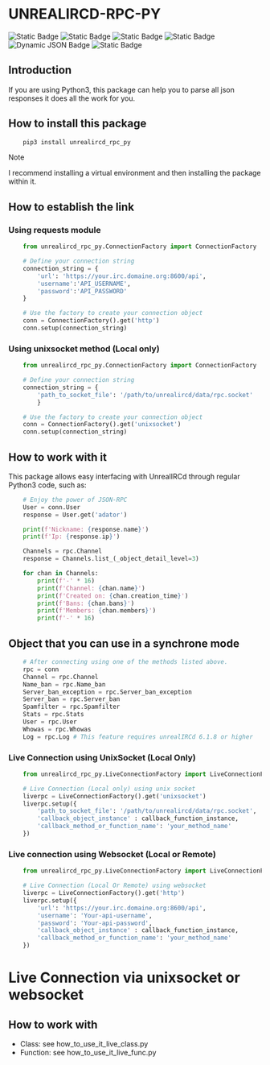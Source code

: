 # UNREALIRCD-RPC-PY
![Static Badge](https://img.shields.io/badge/UnrealIRCd-6.2.2%20or%20later-green)
![Static Badge](https://img.shields.io/badge/Python3-3.10%20or%20later-green)
![Static Badge](https://img.shields.io/badge/Requests->=2.25.1-green)
![Static Badge](https://img.shields.io/badge/Websockets->=13.1-green)
![Dynamic JSON Badge](https://img.shields.io/badge/dynamic/json?url=https%3A%2F%2Fraw.githubusercontent.com%2Fadator85%2Funrealircd_rpc_py%2Fmain%2Fversion.json&query=version&label=Current%20Version)
![Static Badge](https://img.shields.io/badge/Maintained-Yes-green)


## Introduction
If you are using Python3, this package can help you to parse all json responses it does all the work for you.

## How to install this package
```bash
    pip3 install unrealircd_rpc_py
```
> [!NOTE]
> I recommend installing a virtual environment and then installing the package within it.

## How to establish the link
### Using requests module
```python
    from unrealircd_rpc_py.ConnectionFactory import ConnectionFactory

    # Define your connection string
    connection_string = {
        'url': 'https://your.irc.domaine.org:8600/api',
        'username':'API_USERNAME',
        'password':'API_PASSWORD'
    }

    # Use the factory to create your connection object
    conn = ConnectionFactory().get('http')
    conn.setup(connection_string)
```
### Using unixsocket method (Local only)
```python
    from unrealircd_rpc_py.ConnectionFactory import ConnectionFactory

    # Define your connection string
    connection_string = {
        'path_to_socket_file': '/path/to/unrealircd/data/rpc.socket'
        }

    # Use the factory to create your connection object
    conn = ConnectionFactory().get('unixsocket')
    conn.setup(connection_string)
```

## How to work with it
This package allows easy interfacing with UnrealIRCd through regular Python3 code, such as:
```python
    # Enjoy the power of JSON-RPC
    User = conn.User
    response = User.get('adator')

    print(f'Nickname: {response.name}')
    print(f'Ip: {response.ip}')

    Channels = rpc.Channel
    response = Channels.list_(_object_detail_level=3)

    for chan in Channels:
        print(f'-' * 16)
        print(f'Channel: {chan.name}')
        print(f'Created on: {chan.creation_time}')
        print(f'Bans: {chan.bans}')
        print(f'Members: {chan.members}')
        print(f'-' * 16)
```
## Object that you can use in a synchrone mode
```python
    # After connecting using one of the methods listed above.
    rpc = conn
    Channel = rpc.Channel
    Name_ban = rpc.Name_ban
    Server_ban_exception = rpc.Server_ban_exception
    Server_ban = rpc.Server_ban
    Spamfilter = rpc.Spamfilter
    Stats = rpc.Stats
    User = rpc.User
    Whowas = rpc.Whowas
    Log = rpc.Log # This feature requires unrealIRCd 6.1.8 or higher

```

### Live Connection using UnixSocket (Local Only)
```python
    from unrealircd_rpc_py.LiveConnectionFactory import LiveConnectionFactory

    # Live Connection (Local only) using unix socket
    liverpc = LiveConnectionFactory().get('unixsocket')
    liverpc.setup({
        'path_to_socket_file': '/path/to/unrealircd/data/rpc.socket',
        'callback_object_instance' : callback_function_instance,
        'callback_method_or_function_name': 'your_method_name'
    })
```
### Live connection using Websocket (Local or Remote)
```python
    from unrealircd_rpc_py.LiveConnectionFactory import LiveConnectionFactory

    # Live Connection (Local Or Remote) using websocket
    liverpc = LiveConnectionFactory().get('http')
    liverpc.setup({
        'url': 'https://your.irc.domaine.org:8600/api',
        'username': 'Your-api-username',
        'password': 'Your-api-password',
        'callback_object_instance' : callback_function_instance,
        'callback_method_or_function_name': 'your_method_name'
    })
```
# Live Connection via unixsocket or websocket
## How to work with
-  Class: see how_to_use_it_live_class.py
-  Function: see how_to_use_it_live_func.py